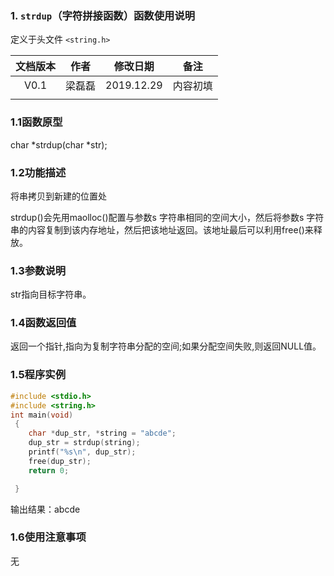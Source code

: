 ### 1. `strdup`（字符拼接函数）函数使用说明

定义于头文件 `<string.h>`



| 文档版本 |  作者  |  修改日期  |   备注   |
| :------: | :----: | :--------: | :------: |
|   V0.1   | 梁磊磊 | 2019.12.29 | 内容初填 |
|          |        |            |          |







### 1.1函数原型

char *strdup(char *str); 



### 1.2功能描述

将串拷贝到新建的位置处

strdup()会先用maolloc()配置与参数s 字符串相同的空间大小，然后将参数s 字符串的内容复制到该内存地址，然后把该地址返回。该地址最后可以利用free()来释放。 

### 1.3参数说明

str指向目标字符串。



### 1.4函数返回值

返回一个指针,指向为复制字符串分配的空间;如果分配空间失败,则返回NULL值。

### 1.5程序实例



```c
#include <stdio.h>  
#include <string.h>  
int main(void)  
 {  
    char *dup_str, *string = "abcde";  
    dup_str = strdup(string);  
    printf("%s\n", dup_str);  
    free(dup_str);  
    return 0;  

 }  


```



输出结果：abcde







### 1.6使用注意事项

无


